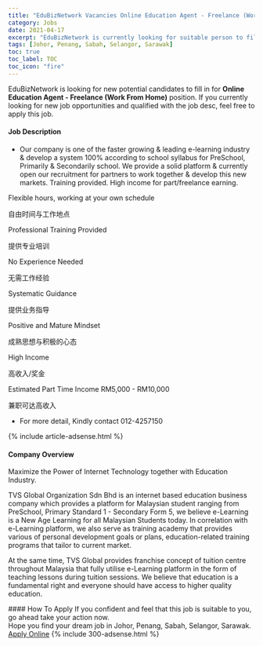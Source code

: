 ```yaml
---
title: "EduBizNetwork Vacancies Online Education Agent - Freelance (Work From Home)" 
category: Jobs 
date: 2021-04-17 
excerpt: "EduBizNetwork is currently looking for suitable person to fill in the Online Education Agent - Freelance (Work From Home) which based in Johor, Penang, Sabah, Selangor, Sarawak" 
tags: [Johor, Penang, Sabah, Selangor, Sarawak] 
toc: true 
toc_label: TOC 
toc_icon: "fire" 
--- 
```


<p>EduBizNetwork is looking for new potential candidates to fill in for <b>Online Education Agent - Freelance (Work From Home)</b> position. If you currently looking for new job opportunities and qualified with the job desc, feel free to apply this job.
</p><div><div><h4>Job Description</h4></div><div><div><span><div><ul><li>Our company is one of the faster growing &amp; leading e-learning industry &amp; develop a system 100% according to school syllabus for PreSchool, Primarily &amp; Secondarily school. We provide a solid platform &amp; currently open our recruitment for partners to work together &amp; develop this new markets. Training provided. High income for part/freelance earning.</li></ul><p>Flexible hours, working at your own schedule</p><p>&#33258;&#30001;&#26102;&#38388;&#19982;&#24037;&#20316;&#22320;&#28857;</p><p>Professional Training Provided</p><p>&#25552;&#20379;&#19987;&#19994;&#22521;&#35757;</p><p>No Experience Needed</p><p>&#26080;&#38656;&#24037;&#20316;&#32463;&#39564;</p><p>Systematic Guidance</p><p>&#25552;&#20379;&#19994;&#21153;&#25351;&#23548;</p><p>Positive and Mature Mindset</p><p>&#25104;&#29087;&#24605;&#24819;&#19982;&#31215;&#26497;&#30340;&#24515;&#24577;</p><p>High Income</p><p>&#39640;&#25910;&#20837;/&#22870;&#37329;</p><p>Estimated Part Time Income RM5,000 - RM10,000</p><p>&#20860;&#32844;&#21487;&#36798;&#39640;&#25910;&#20837;</p><ul><li>For more detail, Kindly contact 012-4257150</li></ul></div></span></div></div></div> 
{% include article-adsense.html %} 
<div><div><h4>Company Overview</h4></div><div><div><span><div><p>Maximize the Power of Internet Technology&#160;together with Education Industry.</p><p>TVS Global Organization Sdn Bhd&#160;is an internet based education business company which provides a platform for Malaysian student ranging from PreSchool, Primary Standard 1 - Secondary Form 5, we believe e-Learning is a New Age Learning for all Malaysian Students today. In correlation with e-Learning platform, we also serve as training academy that provides various of personal development goals or plans, education-related training programs that tailor to current market.</p><p>At the same time, TVS Global provides franchise concept of tuition centre throughout Malaysia that fully utilise e-Learning platform in the form of teaching lessons during tuition sessions. We believe that education is a fundamental right and everyone should have access to higher quality education.</p></div></span></div></div></div> 
#### How To Apply 
If you confident and feel that this job is suitable to you, go ahead take your action now. <br/> 
Hope you find your dream job in Johor, Penang, Sabah, Selangor, Sarawak. <br/> 
<a href="https://www.jobstreet.com.my/en/job/online-education-agent-freelance-work-from-home-4538390?jobId=jobstreet-my-job-4538390&" class="btn btn--info" target="_blank" rel="nofollow noopenner">Apply Online</a> 
{% include 300-adsense.html %} 